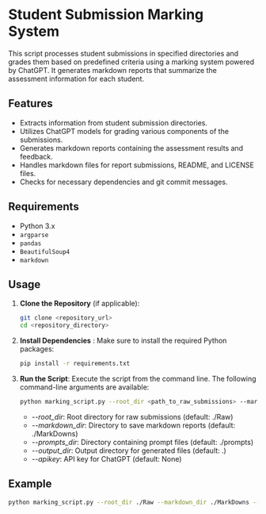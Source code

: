 # Student Submission Marking System

This script processes student submissions in specified directories and grades them based on predefined criteria using a marking system powered by ChatGPT. It generates markdown reports that summarize the assessment information for each student.

## Features

- Extracts information from student submission directories.
- Utilizes ChatGPT models for grading various components of the submissions.
- Generates markdown reports containing the assessment results and feedback.
- Handles markdown files for report submissions, README, and LICENSE files.
- Checks for necessary dependencies and git commit messages.

## Requirements

- Python 3.x
- `argparse`
- `pandas`
- `BeautifulSoup4`
- `markdown`

## Usage

1. **Clone the Repository** (if applicable):
   
   ```bash
   git clone <repository_url>
   cd <repository_directory>
   
2. **Install Dependencies** : Make sure to install the required Python packages:
   
   ```bash
   pip install -r requirements.txt
   
3. **Run the Script**: Execute the script from the command line. The following command-line arguments are available:
   
   ```bash
   python marking_script.py --root_dir <path_to_raw_submissions> --markdown_dir <path_to_save_markdown_reports> --prompts_dir <path_to_prompts> --output_dir <output_directory> --apikey <your_api_key>
   ```
   
   - _--root_dir_: Root directory for raw submissions (default: ./Raw)
   - _--markdown_dir_: Directory to save markdown reports (default: ./MarkDowns)
   - _--prompts_dir_: Directory containing prompt files (default: ./prompts)
   - _--output_dir_: Output directory for generated files (default: .)
   - _--apikey_: API key for ChatGPT (default: None)

## Example
   ```bash
   python marking_script.py --root_dir ./Raw --markdown_dir ./MarkDowns --prompts_dir ./prompts --apikey YOUR_API_KEY

